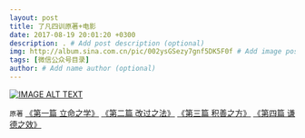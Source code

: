 ```yaml
---
layout: post
title: 了凡四训原著+电影
date: 2017-08-19 20:01:20 +0300
description: . # Add post description (optional)
img: http://album.sina.com.cn/pic/002ysGSezy7gnf5DK5F0f # Add image post (optional)
tags: [微信公众号目录]
author: # Add name author (optional)
---
```


[![IMAGE ALT TEXT](https://mmbiz.qpic.cn/mmbiz_jpg/bRibaS4CTZ8woV8ykcppl3QUWKGYlXXLwACa3vS8hibibQ85MWFlhibxPibDsDfcWPoMmiaewvAQpKP9N4jSa7UZzkew/640?wx_fmt=jpeg&tp=webp&wxfrom=5&wx_lazy=1)](http://video.tudou.com/v/XMTc4NjEwODQ4MA==.html "CameraMaster")

`原著`
[《第一篇 立命之学》]
[《第二篇 改过之法》]
[《第三篇 积善之方》]
[《第四篇 谦德之效》]

&nbsp;
&nbsp;

[《第一篇 立命之学》]: http://mp.weixin.qq.com/s/o7KhUNI8g3T_GAcP5bJVrQ
[《第二篇 改过之法》]: http://mp.weixin.qq.com/s/Yw1QGKcAU3xbchS4qZuhgQ
[《第三篇 积善之方》]: http://mp.weixin.qq.com/s/EYwJe2uqMrNEsum__VOzew
[《第四篇 谦德之效》]: http://mp.weixin.qq.com/s/bz57CM0ld-_0583RpZ2Dsw

